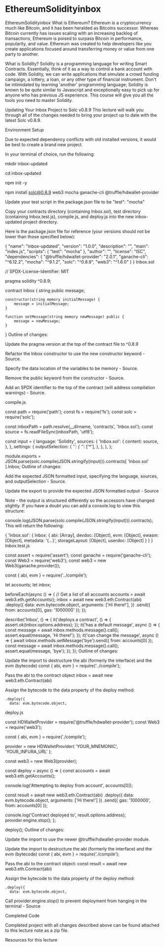 # EthereumSolidityinbox
EthereumSolidityinbox
What is Ethereum?
Ethereum is a cryptocurrency much like Bitcoin, and it has been heralded as Bitcoins successor.  Whereas Bitcoin currently has issues scaling with an increasing backlog of transactions, Ethereum is poised to surpass Bitcoin in performance, popularity, and value.  Ethereum was created to help developers like you create applications focused around transferring money or value from one party to another.

What is Solidity?
Solidity is a programming language for writing Smart Contracts.  Essentially, think of it as a way to control a bank account with code.  With Solidity, we can write applications that simulate a crowd funding campaign, a lottery, a loan, or any other type of financial instrument.  Don't be intimidated by learning 'another' programming language; Solidity is known to be quite similar to Javascript and exceptionally easy to pick up for anyone who has previous JS experience.  This course will give you all the tools you need to master Solidity.

Updating Your Inbox Project to Solc v0.8.9
This lecture will walk you through all of the changes needed to bring your project up to date with the latest Solc v0.8.9.

Environment Setup

Due to expected dependency conflicts with old installed versions, it would be best to create a brand new project.

In your terminal of choice, run the following:

mkdir inbox-updated

cd inbox-updated

npm init -y

npm install solc@0.8.9 web3 mocha ganache-cli @truffle/hdwallet-provider

Update your test script in the package.json file to be "test": "mocha"

Copy your contracts directory (containing Inbox.sol), test directory (containing Inbox.test.js), compile.js, and deploy.js into the new inbox-updated project directory.

Here is the package.json file for reference (your versions should not be lower than those specified below):

{
  "name": "inbox-updated",
  "version": "1.0.0",
  "description": "",
  "main": "index.js",
  "scripts": {
    "test": "mocha"
  },
  "author": "",
  "license": "ISC",
  "dependencies": {
    "@truffle/hdwallet-provider": "2.0.1",
    "ganache-cli": "^6.12.2",
    "mocha": "^9.1.2",
    "solc": "^0.8.9",
    "web3": "^1.6.0"
  }
}
Inbox.sol

// SPDX-License-Identifier: MIT
 
pragma solidity ^0.8.9;
 
contract Inbox {
    string public message;
    
    constructor(string memory initialMessage) {
        message = initialMessage;
    }
    
    function setMessage(string memory newMessage) public {
        message = newMessage;
    }
}
Outline of changes:

Update the pragma version at the top of the contract file to ^0.8.9

Refactor the Inbox constructor to use the new constructor keyword - Source.

Specify the data location of the variables to be memory - Source.

Remove the public keyword from the constructor - Source.

Add an SPDX identifier to the top of the contract (will address compilation warnings) - Source.

compile.js

const path = require('path');
const fs = require('fs');
const solc = require('solc');
 
const inboxPath = path.resolve(__dirname, 'contracts', 'Inbox.sol');
const source = fs.readFileSync(inboxPath, 'utf8');
 
const input = {
  language: 'Solidity',
  sources: {
    'Inbox.sol': {
      content: source,
    },
  },
  settings: {
    outputSelection: {
      '*': {
        '*': ['*'],
      },
    },
  },
};
 
module.exports = JSON.parse(solc.compile(JSON.stringify(input))).contracts[
  'Inbox.sol'
].Inbox;
Outline of changes:

Add the expected JSON formatted input, specifying the language, sources, and outputSelection - Source.

Update the export to provide the expected JSON formatted output - Source

Note - the output is structured differently so the accessors have changed slightly. If you have a doubt you can add a console.log to view this structure:

console.log(JSON.parse(solc.compile(JSON.stringify(input))).contracts);
This will return the following:

{
  'Inbox.sol': {
    Inbox: {
      abi: [Array],
      devdoc: [Object],
      evm: [Object],
      ewasm: [Object],
      metadata: '{...}',
      storageLayout: [Object],
      userdoc: [Object]
    }
  }
}
Inbox.test.js

const assert = require('assert');
const ganache = require('ganache-cli');
const Web3 = require('web3');
const web3 = new Web3(ganache.provider());
 
const { abi, evm } = require('../compile');
 
let accounts;
let inbox;
 
beforeEach(async () => {
  // Get a list of all accounts
  accounts = await web3.eth.getAccounts();
  inbox = await new web3.eth.Contract(abi)
    .deploy({
      data: evm.bytecode.object,
      arguments: ['Hi there!'],
    })
    .send({ from: accounts[0], gas: '1000000' });
});
 
describe('Inbox', () => {
  it('deploys a contract', () => {
    assert.ok(inbox.options.address);
  });
  it('has a default message', async () => {
    const message = await inbox.methods.message().call();
    assert.equal(message, 'Hi there!');
  });
  it('can change the message', async () => {
    await inbox.methods.setMessage('bye').send({ from: accounts[0] });
    const message = await inbox.methods.message().call();
    assert.equal(message, 'bye');
  });
});
Outline of changes:

Update the import to destructure the abi (formerly the interface) and the evm (bytecode)
const { abi, evm } = require('../compile');

Pass the abi to the contract object
  inbox = await new web3.eth.Contract(abi)

Assign the bytecode to the data property of the deploy method:

    .deploy({
      data: evm.bytecode.object, 
deploy.js

const HDWalletProvider = require('@truffle/hdwallet-provider');
const Web3 = require('web3');
 
const { abi, evm } = require('./compile');
 
provider = new HDWalletProvider(
  'YOUR_MNEMONIC',
  'YOUR_INFURA_URL'
);
 
const web3 = new Web3(provider);
 
const deploy = async () => {
  const accounts = await web3.eth.getAccounts();
 
  console.log('Attempting to deploy from account', accounts[0]);
 
  const result = await new web3.eth.Contract(abi)
    .deploy({ data: evm.bytecode.object, arguments: ['Hi there!'] })
    .send({ gas: '1000000', from: accounts[0] });
 
  console.log('Contract deployed to', result.options.address);
  provider.engine.stop();
};
 
deploy();
Outline of changes:

Update the import to use the newer @truffle/hdwallet-provider module.

Update the import to destructure the abi (formerly the interface) and the evm (bytecode)
const { abi, evm } = require('./compile');

Pass the abi to the contract object:
const result = await new web3.eth.Contract(abi)

Assign the bytecode to the data property of the deploy method:

    .deploy({
      data: evm.bytecode.object, 
Call provider.engine.stop() to prevent deployment from hanging in the terminal - Source

Completed Code

Completed project with all changes described above can be found attached to this lecture note as a zip file.

Resources for this lecture
